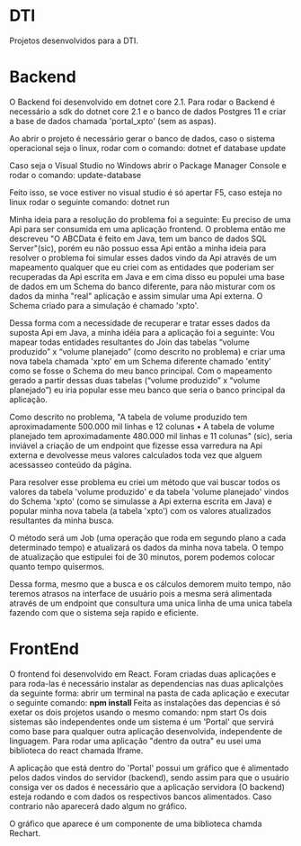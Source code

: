 # DTI
Projetos desenvolvidos para a DTI.
# Backend
O Backend foi desenvolvido em dotnet core 2.1. Para rodar o Backend é necessário a sdk do dotnet core 2.1 e o banco de dados Postgres 11 e criar a base de dados chamada 'portal_xpto' (sem as aspas). 

Ao abrir o projeto é necessário gerar o banco de dados, caso o sistema operacional seja o linux, rodar com o comando: dotnet ef database update


Caso seja o Visual Studio no Windows abrir o Package Manager Console e rodar o comando: update-database

Feito isso, se voce estiver no visual studio é só apertar F5, caso esteja no linux rodar o seguinte comando:
dotnet run

Minha ideia para a resolução do problema foi a seguinte:
Eu preciso de uma Api para ser consumida em uma aplicação frontend. O problema então me descreveu "O ABCData é feito em Java, tem um banco de dados SQL Server"(sic), porém eu não possuo essa Api então a minha ideia para resolver o problema foi simular esses dados vindo da Api através de um mapeamento qualquer que eu criei com as entidades que poderiam ser recuperadas da Api escrita em Java e em cima disso eu populei uma base de dados em um Schema do banco diferente, para não misturar com os dados da minha "real" aplicação e assim simular uma Api externa. O Schema criado para a simulação é chamado 'xpto'.

Dessa forma com a necessidade de recuperar e tratar esses dados da suposta Api em Java, a minha idéia para a aplicação foi a seguinte:
Vou mapear todas entidades resultantes do Join das tabelas “volume produzido” x “volume planejado” (como descrito no problema) e criar uma nova tabela chamada 'xpto' em um Schema diferente chamado 'entity' como se fosse o Schema do meu banco principal. Com o mapeamento gerado a partir dessas duas tabelas (“volume produzido” x “volume planejado”) eu iria popular esse meu banco que seria o banco principal da aplicação.

Como descrito no problema, "A tabela de volume produzido tem aproximadamente 500.000 mil linhas e 12 colunas
• A tabela de volume planejado tem aproximadamente 480.000 mil linhas e 11 colunas" (sic), seria inviável a criação de um endpoint que fizesse essa varredura na Api externa e devolvesse meus valores calculados toda vez que alguem acessasseo conteúdo da página.

Para resolver esse problema eu criei um método que vai buscar todos os valores da tabela 'volume produzido' e da tabela 'volume planejado' vindos do Schema 'xpto' (como se simulasse a Api externa escrita em Java) e popular minha nova tabela  (a tabela 'xpto') com os valores atualizados resultantes da minha busca. 

O método será um Job (uma operação que roda em segundo plano a cada determinado tempo) e atualizará os dados da minha nova tabela. O tempo de atualização que estipulei foi de 30 minutos, porem podemos colocar quanto tempo quisermos. 

Dessa forma, mesmo que a busca e os cálculos demorem muito tempo, não teremos atrasos na interface de usuário pois a mesma será alimentada através de um endpoint que consultura uma unica linha de uma unica tabela fazendo com que o sistema seja rapido e eficiente.

# FrontEnd
O frontend foi desenvolvido em React. Foram criadas duas aplicações e para roda-las é necessário instalar as dependencias nas duas aplicalções da seguinte forma:
abrir um terminal na pasta de cada aplicação e executar o seguinte comando:
<b> npm install </b>
Feita as instalações das depencias é só exetar os dois projetos usando o mesmo comando:
 npm start
Os dois sistemas são independentes onde um sistema é um 'Portal' que servirá como base para qualquer outra aplicação desenvolvida, independente de linguagem. Para rodar uma aplicação "dentro da outra" eu usei uma biblioteca do react chamada Iframe.

A aplicação que está dentro do 'Portal' possui um gráfico que é alimentado pelos dados vindos do servidor (backend), sendo assim para que o usuário consiga ver os dados é necessário que a aplicação servidora (O backend) esteja rodando e com dados os respectivos bancos alimentados. Caso contrario não aparecerá dado algum no gráfico. 

O gráfico que aparece é um componente de uma biblioteca chamda Rechart.
